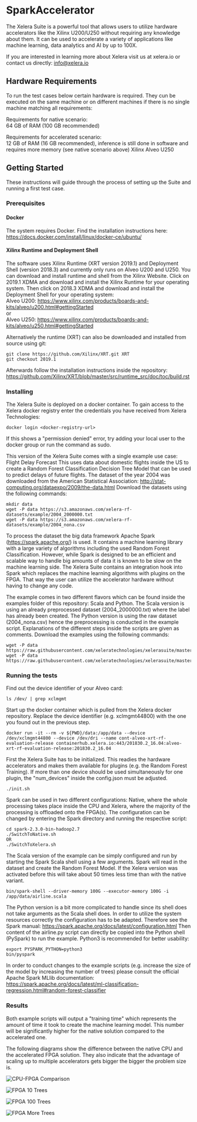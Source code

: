 # SparkAccelerator

The Xelera Suite is a powerful tool that allows users to utilize hardware accelerators like the Xilinx U200/U250 without requiring any knowledge about them. It can be used to accelerate a variety of applications like machine learning, data analytics and AI by up to 100X.

If you are interested in learning more about Xelera visit us at xelera.io or contact us directly: info@xelera.io

## Hardware Requirements

To run the test cases below certain hardware is required. They cun be executed on the same machine or on different machines if there is no single machine matching all requirements:  
  
Requirements for native scenario:  
64 GB of RAM (100 GB recommended)
  
Requirements for accelerated scenario:  
12 GB of RAM (16 GB recommended), inference is still done in software and requires more memory (see native scenario above)
Xilinx Alveo U250

## Getting Started

These instructions will guide through the process of setting up the Suite and running a first test case.

### Prerequisites

#### Docker

The system requires Docker. Find the installation instructions here:  
https://docs.docker.com/install/linux/docker-ce/ubuntu/

#### Xilinx Runtime and Deployment Shell

The software uses Xilinx Runtime (XRT version 2019.1) and Deployment Shell (version 2018.3) and currently only runs on Alveo U200 and U250. You can download and install runtime and shell from the Xilinx Website. Click on 2019.1 XDMA and download and install the Xilinx Runtime for your operating system. Then click on 2018.3 XDMA and download and install the Deployment Shell for your operating system:  
Alveo U200: https://www.xilinx.com/products/boards-and-kits/alveo/u200.html#gettingStarted  
or  
Alveo U250: https://www.xilinx.com/products/boards-and-kits/alveo/u250.html#gettingStarted  

Alternatively the runtime (XRT) can also be downloaded and installed from source using git:
```
git clone https://github.com/Xilinx/XRT.git XRT
git checkout 2019.1
```
Afterwards follow the installation instructions inside the repository:  
https://github.com/Xilinx/XRT/blob/master/src/runtime_src/doc/toc/build.rst  

### Installing

The Xelera Suite is deployed on a docker container. To gain access to the Xelera docker registry enter the credentials you have received from Xelera Technologies:

```
docker login <docker-registry-url>
```

If this shows a "permission denied" error, try adding your local user to the docker group or run the command as sudo.  

This version of the Xelera Suite comes with a single example use case: Flight Delay Forecast
This uses data about domestic flights inside the US to create a Random Forest Classification Decision Tree Model that can be used to predict delays of future flights. The dataset of the year 2004 was downloaded from the American Statistical Association: http://stat-computing.org/dataexpo/2009/the-data.html
Download the datasets using the following commands:

```
mkdir data
wget -P data https://s3.amazonaws.com/xelera-rf-datasets/example/2004_2000000.txt
wget -P data https://s3.amazonaws.com/xelera-rf-datasets/example/2004_nona.csv
```

To process the dataset the big data framework Apache Spark (https://spark.apache.org/) is used. It contains a machine learning library with a large variety of algorithms including the used Random Forest Classification. However, while Spark is designed to be an efficient and scalable way to handle big amounts of data it is known to be slow on the machine learning side. The Xelera Suite contains an integration hook into Spark which replaces the machine learning algorithms with plugins on the FPGA. That way the user can utilize the accelerator hardware without having to change any code.

The example comes in two different flavors which can be found inside the examples folder of this repository: Scala and Python. The Scala version is using an already preprocessed dataset (2004_2000000.txt) where the label has already been created. The Python version is using the raw dataset (2004_nona.csv) hence the preprocessing is conducted in the example script. Explanations of the different steps inside the scripts are given as comments.
Download the examples using the following commands:

```
wget -P data https://raw.githubusercontent.com/xeleratechnologies/xelerasuite/master/examples/airline.scala
wget -P data https://raw.githubusercontent.com/xeleratechnologies/xelerasuite/master/examples/airline.py
```

### Running the tests

Find out the device identifier of your Alveo card:
```
ls /dev/ | grep xclmgmt
```

Start up the docker container which is pulled from the Xelera docker repository. Replace the device identifier (e.g. xclmgmt44800) with the one you found out in the previous step.

```
docker run -it --rm -v ${PWD}/data:/app/data --device /dev/xclmgmt44800 --device /dev/dri --name cont-alveo-xrt-rf-evaluation-release containerhub.xelera.io:443/201830.2_16.04:alveo-xrt-rf-evaluation-release:201830.2_16.04
```

First the Xelera Suite has to be initialized. This readies the hardware accelerators and makes them available for plugins (e.g. the Random Forest Training). If more than one device should be used simultaneously for one plugin, the "num_devices" inside the config.json must be adjusted.

```
./init.sh
```

Spark can be used in two different configurations: Native, where the whole processing takes place inside the CPU and Xelera, where the majority of the processing is offloaded onto the FPGA(s). The configuration can be changed by entering the Spark directory and running the respective script:

```
cd spark-2.3.0-bin-hadoop2.7
./SwitchToNative.sh
OR
./SwitchToXelera.sh
```

The Scala version of the example can be simply configured and run by starting the Spark Scala shell using a few arguments. Spark will read in the dataset and create the Random Forest Model. If the Xelera version was activated before this will take about 50 times less time than with the native variant.

```
bin/spark-shell --driver-memory 100G --executor-memory 100G -i /app/data/airline.scala
```

The Python version is a bit more complicated to handle since its shell does not take arguments as the Scala shell does. In order to utilize the system resources correctly the configuration has to be adapted. Therefore see the Spark manual: https://spark.apache.org/docs/latest/configuration.html
Then content of the airline.py script can directly be copied into the Python shell (PySpark) to run the example. Python3 is recommended for better usability:

```
export PYSPARK_PYTHON=python3
bin/pyspark
```

In order to conduct changes to the example scripts (e.g. increase the size of the model by increasing the number of trees) please consult the official Apache Spark MLlib documentation: https://spark.apache.org/docs/latest/ml-classification-regression.html#random-forest-classifier

### Results

Both example scripts will output a "training time" which represents the amount of time it took to create the machine learning model. This number will be significantly higher for the native solution compared to the accelerated one.

The following diagrams show the difference between the native CPU and the accelerated FPGA solution.
They also indicate that the advantage of scaling up to multiple accelerators gets bigger the bigger the problem size is.

![CPU-FPGA Comparison](https://raw.githubusercontent.com/xelera-technologies/SparkAccelerator/master/images/10-trees-cpu-fpga.png)

![FPGA 10 Trees](https://raw.githubusercontent.com/xelera-technologies/SparkAccelerator/master/images/10-trees-fpga-transfer.png)

![FPGA 100 Trees](https://raw.githubusercontent.com/xelera-technologies/SparkAccelerator/master/images/100-trees-fpga-transfer.png)

![FPGA More Trees](https://raw.githubusercontent.com/xelera-technologies/SparkAccelerator/master/images/all-trees-diagram.png)
